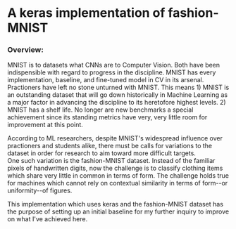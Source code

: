 # A keras implementation of fashion-MNIST

### Overview:  
MNIST is to datasets what CNNs are to Computer Vision. Both have been indispensible with regard to progress in the discipline. MNIST has every implementation, baseline, and fine-tuned model in CV in its arsenal. Practioners have left no stone unturned with MNIST. This means 1) MNIST is an outstanding dataset that will go down historically in Machine Learning as a major factor in advancing the discipline to its heretofore highest levels. 2) MNIST has a shelf life. No longer are new benchmarks a special achievement since its standing metrics have very, very little room for improvement at this point.

According to ML researchers, despite MNIST's widespread influence over practioners and students alike, there must be calls for variations to the dataset in order for research to aim toward more difficult targets.  
One such variation is the fashion-MNIST dataset. Instead of the familiar pixels of handwritten digits, now the challenge is to classify clothing items which share very little in common in terms of form. The challenge holds true for machines which cannot rely on contextual similarity in terms of form--or uniformity--of figures.  

This implementation which uses keras and the fashion-MNIST dataset has the purpose of setting up an initial baseline for my further inquiry to improve on what I've achieved here.  

